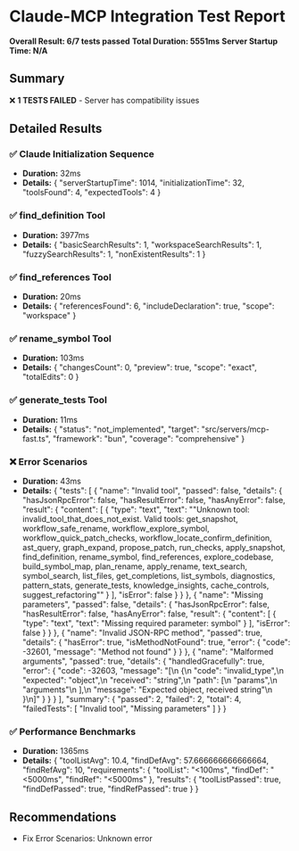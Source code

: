 # Claude-MCP Integration Test Report

**Overall Result: 6/7 tests passed**
**Total Duration: 5551ms**
**Server Startup Time: N/A**

## Summary

❌ **1 TESTS FAILED** - Server has compatibility issues

## Detailed Results

### ✅ Claude Initialization Sequence
- **Duration:** 32ms
- **Details:** {
  "serverStartupTime": 1014,
  "initializationTime": 32,
  "toolsFound": 4,
  "expectedTools": 4
}

### ✅ find_definition Tool
- **Duration:** 3977ms
- **Details:** {
  "basicSearchResults": 1,
  "workspaceSearchResults": 1,
  "fuzzySearchResults": 1,
  "nonExistentResults": 1
}

### ✅ find_references Tool
- **Duration:** 20ms
- **Details:** {
  "referencesFound": 6,
  "includeDeclaration": true,
  "scope": "workspace"
}

### ✅ rename_symbol Tool
- **Duration:** 103ms
- **Details:** {
  "changesCount": 0,
  "preview": true,
  "scope": "exact",
  "totalEdits": 0
}

### ✅ generate_tests Tool
- **Duration:** 11ms
- **Details:** {
  "status": "not_implemented",
  "target": "src/servers/mcp-fast.ts",
  "framework": "bun",
  "coverage": "comprehensive"
}

### ❌ Error Scenarios
- **Duration:** 43ms
- **Details:** {
  "tests": [
    {
      "name": "Invalid tool",
      "passed": false,
      "details": {
        "hasJsonRpcError": false,
        "hasResultError": false,
        "hasAnyError": false,
        "result": {
          "content": [
            {
              "type": "text",
              "text": "\"Unknown tool: invalid_tool_that_does_not_exist. Valid tools: get_snapshot, workflow_safe_rename, workflow_explore_symbol, workflow_quick_patch_checks, workflow_locate_confirm_definition, ast_query, graph_expand, propose_patch, run_checks, apply_snapshot, find_definition, rename_symbol, find_references, explore_codebase, build_symbol_map, plan_rename, apply_rename, text_search, symbol_search, list_files, get_completions, list_symbols, diagnostics, pattern_stats, generate_tests, knowledge_insights, cache_controls, suggest_refactoring\""
            }
          ],
          "isError": false
        }
      }
    },
    {
      "name": "Missing parameters",
      "passed": false,
      "details": {
        "hasJsonRpcError": false,
        "hasResultError": false,
        "hasAnyError": false,
        "result": {
          "content": [
            {
              "type": "text",
              "text": "Missing required parameter: symbol"
            }
          ],
          "isError": false
        }
      }
    },
    {
      "name": "Invalid JSON-RPC method",
      "passed": true,
      "details": {
        "hasError": true,
        "isMethodNotFound": true,
        "error": {
          "code": -32601,
          "message": "Method not found"
        }
      }
    },
    {
      "name": "Malformed arguments",
      "passed": true,
      "details": {
        "handledGracefully": true,
        "error": {
          "code": -32603,
          "message": "[\n  {\n    \"code\": \"invalid_type\",\n    \"expected\": \"object\",\n    \"received\": \"string\",\n    \"path\": [\n      \"params\",\n      \"arguments\"\n    ],\n    \"message\": \"Expected object, received string\"\n  }\n]"
        }
      }
    }
  ],
  "summary": {
    "passed": 2,
    "failed": 2,
    "total": 4,
    "failedTests": [
      "Invalid tool",
      "Missing parameters"
    ]
  }
}

### ✅ Performance Benchmarks
- **Duration:** 1365ms
- **Details:** {
  "toolListAvg": 10.4,
  "findDefAvg": 57.666666666666664,
  "findRefAvg": 10,
  "requirements": {
    "toolList": "<100ms",
    "findDef": "<5000ms",
    "findRef": "<5000ms"
  },
  "results": {
    "toolListPassed": true,
    "findDefPassed": true,
    "findRefPassed": true
  }
}

## Recommendations

- Fix Error Scenarios: Unknown error
